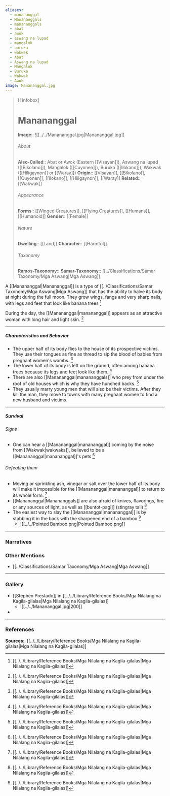 ```yaml
---
aliases:
  - manananggal
  - Manananggals
  - manananggals
  - abat
  - awok
  - aswang na lupad
  - mangalok
  - buruka
  - wakwak
  - Abat
  - Aswang na lupad
  - Mangalok
  - Buruka
  - Wakwak
  - Awok
image: Manananggal.jpg
---
```

> [! infobox]
> # Manananggal
> **Image**:: ![[../../Manananggal.jpg|Manananggal.jpg]]
> ###### About
> **Also-Called**:: Abat or Awok (Eastern [[Visayan]]), Aswang na lupad ([[Bikolano]]), Mangalok ([[Cuyonen]]), Buruka ([[Ilokano]]), Wakwak ([[Hiligaynon]] or [[Waray]])
> **Origin**:: [[Visayan]], [[Bikolano]], [[Cuyonen]], [[Ilokano]], [[Hiligaynon]], [[Waray]]
> **Related**:: [[Wakwak]]
> ###### Appearance
> **Forms**::  [[Winged Creatures]], [[Flying Creatures]], [[Humans]], [[Humanoid]]
> **Gender**:: [[Female]]
> ###### Nature
> **Dwelling**:: [[Land]]
> **Character**:: [[Harmful]]
> ⠀
> ###### Taxonomy
> **Ramos-Taxonomy**:: 
> **Samar-Taxonomy**:: [[../Classifications/Samar Taxonomy/Mga Aswang|Mga Aswang]]


A [[Manananggal|Manananggal]] is a type of [[../Classifications/Samar Taxonomy/Mga Aswang|Mga Aswang]] that has the ability to halve its body at night during the full moon. They grow wings, fangs and very sharp nails, with legs and feet that look like banana trees  [^1]

During the day, the [[Manananggal|manananggal]] appears as an attractive woman with long hair and light skin. [^1]

---
##### Characteristics and Behavior
- The upper half of its body flies to the house of its prospective victims. They use their tongues as fine as thread to sip the blood of babies from pregnant women's wombs. [^1]
- The lower half of its body is left on the ground, often among banana trees because its legs and feet look like them. [^1]
- There are also [[Manananggal|manananggals]] who prey from under the roof of old houses which is why they have hunched backs. [^1]
- They usually marry young men that will also be their victims. After they kill the man, they move to towns with many pregnant women to find a new husband and victims. 

---
##### Survival
###### Signs
- One can hear a [[Manananggal|manananggal]] coming by the noise from [[Wakwak|wakwaks]], believed to be a [[Manananggal|manananggal]]'s pets [^1]

###### Defeating them
- Moving or sprinkling ash, vinegar or salt over the lower half of its body will make it impossible for the [[Manananggal|manananggal]] to return to its whole form. [^1]
- [[Manananggal|Manananggals]] are also afraid of knives, flavorings, fire or any sources of light, as well as [[buntot-pagi]] (stingray tail) [^1]
- The easiest way to slay the [[Manananggal|manananggal]] is by stabbing it in the back with the sharpened end of a bamboo [^1]
	- ![[../../Pointed Bamboo.png|Pointed Bamboo.png]]

---
### Narratives


### Other Mentions
- [[../Classifications/Samar Taxonomy/Mga Aswang|Mga Aswang]]


---
### Gallery
- [[Stephen Prestado]] in [[../../Library/Reference Books/Mga Nilalang na Kagila-gilalas|Mga Nilalang na Kagila-gilalas]]
	- ![[../../Manananggal.jpg|200]]
- 



---
### References
**Sources**:: [[../../Library/Reference Books/Mga Nilalang na Kagila-gilalas|Mga Nilalang na Kagila-gilalas]]

[^1]: [[../../Library/Reference Books/Mga Nilalang na Kagila-gilalas|Mga Nilalang na Kagila-gilalas]]